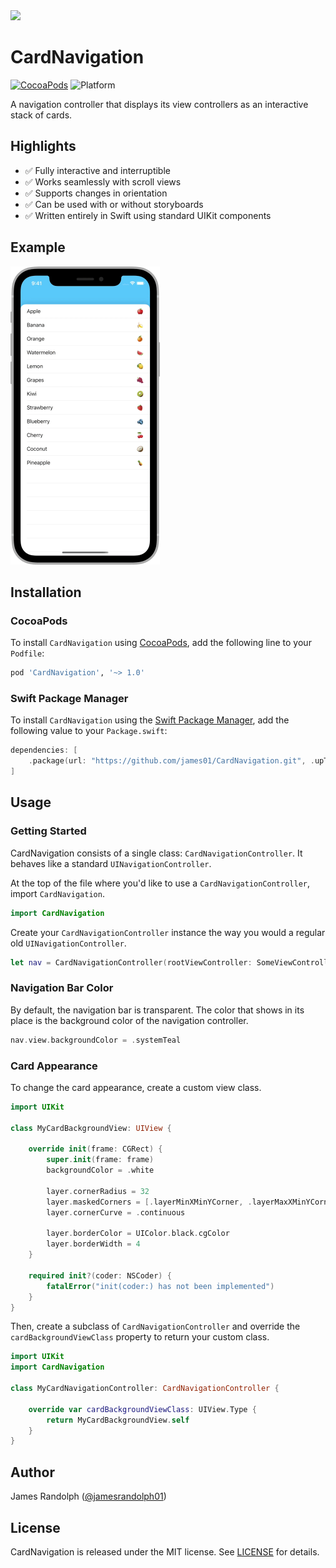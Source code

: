 <img src="Docs/Images/Icon.png" width="180" />

# CardNavigation

[![CocoaPods](https://img.shields.io/cocoapods/v/CardNavigation)](https://cocoapods.org/pods/CardNavigation)
![Platform](https://img.shields.io/cocoapods/p/CardNavigation?logo=Apple)

A navigation controller that displays its view controllers as an interactive stack of cards.

## Highlights

- ✅ Fully interactive and interruptible
- ✅ Works seamlessly with scroll views
- ✅ Supports changes in orientation
- ✅ Can be used with or without storyboards
- ✅ Written entirely in Swift using standard UIKit components

## Example

<img src="Docs/Images/Screen.gif" width="239" />

## Installation

### CocoaPods

To install `CardNavigation` using [CocoaPods](https://cocoapods.org), add the following line to your `Podfile`:

```ruby
pod 'CardNavigation', '~> 1.0'
```

### Swift Package Manager

To install `CardNavigation` using the [Swift Package Manager](https://swift.org/package-manager/), add the following value to your `Package.swift`:

```swift
dependencies: [
    .package(url: "https://github.com/james01/CardNavigation.git", .upToNextMajor(from: "1.0.0"))
]
```

## Usage

### Getting Started

CardNavigation consists of a single class: `CardNavigationController`. It behaves like a standard `UINavigationController`.

At the top of the file where you'd like to use a `CardNavigationController`, import `CardNavigation`.

```swift
import CardNavigation
```

Create your `CardNavigationController` instance the way you would a regular old `UINavigationController`.

```swift
let nav = CardNavigationController(rootViewController: SomeViewController())
```

### Navigation Bar Color

By default, the navigation bar is transparent. The color that shows in its place is the background color of the navigation controller.

```swift
nav.view.backgroundColor = .systemTeal
```

### Card Appearance

To change the card appearance, create a custom view class.

```swift
import UIKit

class MyCardBackgroundView: UIView {

    override init(frame: CGRect) {
        super.init(frame: frame)
        backgroundColor = .white

        layer.cornerRadius = 32
        layer.maskedCorners = [.layerMinXMinYCorner, .layerMaxXMinYCorner]
        layer.cornerCurve = .continuous

        layer.borderColor = UIColor.black.cgColor
        layer.borderWidth = 4
    }

    required init?(coder: NSCoder) {
        fatalError("init(coder:) has not been implemented")
    }
}
```

Then, create a subclass of `CardNavigationController` and override the `cardBackgroundViewClass` property to return your custom class.

```swift
import UIKit
import CardNavigation

class MyCardNavigationController: CardNavigationController {

    override var cardBackgroundViewClass: UIView.Type {
        return MyCardBackgroundView.self
    }
}
```

## Author

James Randolph ([@jamesrandolph01](https://twitter.com/jamesrandolph01))

## License

CardNavigation is released under the MIT license. See [LICENSE](LICENSE) for details.
